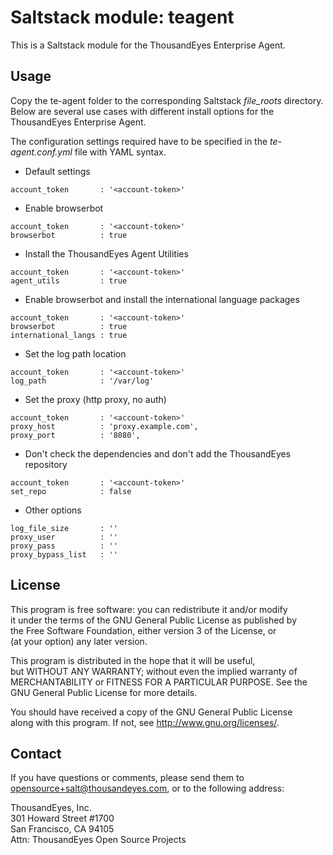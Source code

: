 # Saltstack module: teagent
This is a Saltstack module for the ThousandEyes Enterprise Agent.

## Usage
Copy the te-agent folder to the corresponding Saltstack *file_roots* directory.
Below are several use cases with different install options for the ThousandEyes Enterprise Agent.

The configuration settings required have to be specified in the *te-agent.conf.yml* file with YAML syntax.


 * Default settings

  ```
  account_token       : '<account-token>'
  ```

 * Enable browserbot

  ```
  account_token       : '<account-token>'
  browserbot          : true
  ```

 * Install the ThousandEyes Agent Utilities

  ```
  account_token       : '<account-token>'
  agent_utils         : true
  ```

 * Enable browserbot and install the international language packages

  ```
  account_token       : '<account-token>'
  browserbot          : true
  international_langs : true
  ```


 * Set the log path location

  ```
  account_token       : '<account-token>'
  log_path            : '/var/log'
  ```

 * Set the proxy (http proxy, no auth)

  ```
  account_token       : '<account-token>'
  proxy_host          : 'proxy.example.com',
  proxy_port          : '8080',
  ```

 * Don't check the dependencies and don't add the ThousandEyes repository

  ```
  account_token       : '<account-token>'
  set_repo            : false
  ```

 * Other options
  ```
  log_file_size       : ''
  proxy_user          : ''
  proxy_pass          : ''
  proxy_bypass_list   : ''
  ```

## License
This program is free software: you can redistribute it and/or modify  
it under the terms of the GNU General Public License as published by  
the Free Software Foundation, either version 3 of the License, or  
(at your option) any later version.

This program is distributed in the hope that it will be useful,  
but WITHOUT ANY WARRANTY; without even the implied warranty of  
MERCHANTABILITY or FITNESS FOR A PARTICULAR PURPOSE.  See the  
GNU General Public License for more details.  

You should have received a copy of the GNU General Public License  
along with this program.  If not, see <http://www.gnu.org/licenses/>.

## Contact
If you have questions or comments, please send them to  
opensource+salt@thousandeyes.com, or to the following address:

ThousandEyes, Inc.  
301 Howard Street #1700  
San Francisco, CA  94105  
Attn: ThousandEyes Open Source Projects  
